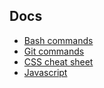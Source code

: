 ## Docs

- [Bash commands](./bash-commands.md)
- [Git commands](./git-commands.md)
- [CSS cheat sheet](./css.md)
- [Javascript](./javascript.md)

